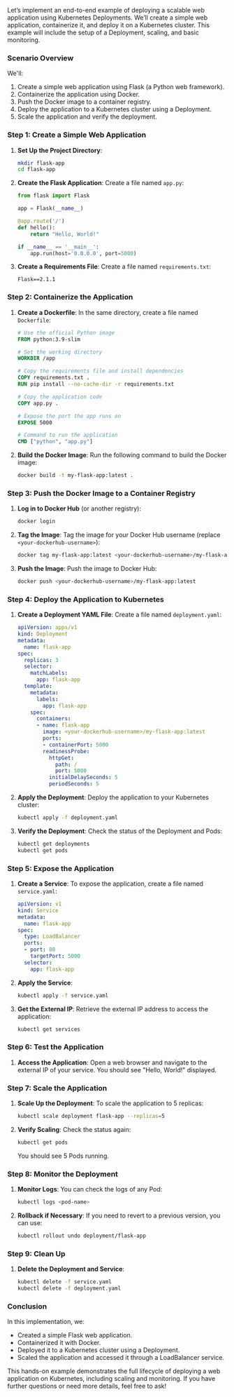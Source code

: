 Let’s implement an end-to-end example of deploying a scalable web application using Kubernetes Deployments. We’ll create a simple web application, containerize it, and deploy it on a Kubernetes cluster. This example will include the setup of a Deployment, scaling, and basic monitoring.

### Scenario Overview

We'll:
1. Create a simple web application using Flask (a Python web framework).
2. Containerize the application using Docker.
3. Push the Docker image to a container registry.
4. Deploy the application to a Kubernetes cluster using a Deployment.
5. Scale the application and verify the deployment.

### Step 1: Create a Simple Web Application

1. **Set Up the Project Directory**:
   ```bash
   mkdir flask-app
   cd flask-app
   ```

2. **Create the Flask Application**:
   Create a file named `app.py`:

   ```python
   from flask import Flask

   app = Flask(__name__)

   @app.route('/')
   def hello():
       return "Hello, World!"

   if __name__ == '__main__':
       app.run(host='0.0.0.0', port=5000)
   ```

3. **Create a Requirements File**:
   Create a file named `requirements.txt`:

   ```
   Flask==2.1.1
   ```

### Step 2: Containerize the Application

1. **Create a Dockerfile**:
   In the same directory, create a file named `Dockerfile`:

   ```dockerfile
   # Use the official Python image
   FROM python:3.9-slim

   # Set the working directory
   WORKDIR /app

   # Copy the requirements file and install dependencies
   COPY requirements.txt .
   RUN pip install --no-cache-dir -r requirements.txt

   # Copy the application code
   COPY app.py .

   # Expose the port the app runs on
   EXPOSE 5000

   # Command to run the application
   CMD ["python", "app.py"]
   ```

2. **Build the Docker Image**:
   Run the following command to build the Docker image:

   ```bash
   docker build -t my-flask-app:latest .
   ```

### Step 3: Push the Docker Image to a Container Registry

1. **Log in to Docker Hub** (or another registry):
   ```bash
   docker login
   ```

2. **Tag the Image**:
   Tag the image for your Docker Hub username (replace `<your-dockerhub-username>`):

   ```bash
   docker tag my-flask-app:latest <your-dockerhub-username>/my-flask-app:latest
   ```

3. **Push the Image**:
   Push the image to Docker Hub:

   ```bash
   docker push <your-dockerhub-username>/my-flask-app:latest
   ```

### Step 4: Deploy the Application to Kubernetes

1. **Create a Deployment YAML File**:
   Create a file named `deployment.yaml`:

   ```yaml
   apiVersion: apps/v1
   kind: Deployment
   metadata:
     name: flask-app
   spec:
     replicas: 3
     selector:
       matchLabels:
         app: flask-app
     template:
       metadata:
         labels:
           app: flask-app
       spec:
         containers:
         - name: flask-app
           image: <your-dockerhub-username>/my-flask-app:latest
           ports:
           - containerPort: 5000
           readinessProbe:
             httpGet:
               path: /
               port: 5000
             initialDelaySeconds: 5
             periodSeconds: 5
   ```

2. **Apply the Deployment**:
   Deploy the application to your Kubernetes cluster:

   ```bash
   kubectl apply -f deployment.yaml
   ```

3. **Verify the Deployment**:
   Check the status of the Deployment and Pods:

   ```bash
   kubectl get deployments
   kubectl get pods
   ```

### Step 5: Expose the Application

1. **Create a Service**:
   To expose the application, create a file named `service.yaml`:

   ```yaml
   apiVersion: v1
   kind: Service
   metadata:
     name: flask-app
   spec:
     type: LoadBalancer
     ports:
     - port: 80
       targetPort: 5000
     selector:
       app: flask-app
   ```

2. **Apply the Service**:
   ```bash
   kubectl apply -f service.yaml
   ```

3. **Get the External IP**:
   Retrieve the external IP address to access the application:

   ```bash
   kubectl get services
   ```

### Step 6: Test the Application

1. **Access the Application**:
   Open a web browser and navigate to the external IP of your service. You should see "Hello, World!" displayed.

### Step 7: Scale the Application

1. **Scale Up the Deployment**:
   To scale the application to 5 replicas:

   ```bash
   kubectl scale deployment flask-app --replicas=5
   ```

2. **Verify Scaling**:
   Check the status again:

   ```bash
   kubectl get pods
   ```

   You should see 5 Pods running.

### Step 8: Monitor the Deployment

1. **Monitor Logs**:
   You can check the logs of any Pod:

   ```bash
   kubectl logs <pod-name>
   ```

2. **Rollback if Necessary**:
   If you need to revert to a previous version, you can use:

   ```bash
   kubectl rollout undo deployment/flask-app
   ```

### Step 9: Clean Up

1. **Delete the Deployment and Service**:
   ```bash
   kubectl delete -f service.yaml
   kubectl delete -f deployment.yaml
   ```

### Conclusion

In this implementation, we:
- Created a simple Flask web application.
- Containerized it with Docker.
- Deployed it to a Kubernetes cluster using a Deployment.
- Scaled the application and accessed it through a LoadBalancer service.

This hands-on example demonstrates the full lifecycle of deploying a web application on Kubernetes, including scaling and monitoring. If you have further questions or need more details, feel free to ask!
